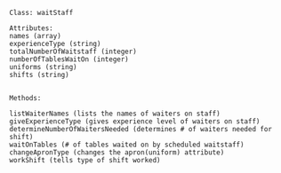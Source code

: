     Class: waitStaff
     
    Attributes:
    names (array)
    experienceType (string)
    totalNumberOfWaitstaff (integer)
    numberOfTablesWaitOn (integer)
    uniforms (string)
    shifts (string)


    Methods:
    
    listWaiterNames (lists the names of waiters on staff)
    giveExperienceType (gives experience level of waiters on staff)
    determineNumberOfWaitersNeeded (determines # of waiters needed for shift)
    waitOnTables (# of tables waited on by scheduled waitstaff)
    changeApronType (changes the apron(uniform) attribute)
    workShift (tells type of shift worked)

